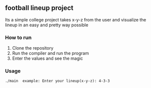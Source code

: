 ## football lineup project
Its a simple college project takes x-y-z from the user and visualize the lineup in an easy and pretty way possible

### How to run
1. Clone the repository
2. Run the compiler and run the program
3. Enter the values and see the magic
### Usage
`./main 
    example:
    Enter your lineup(x-y-z): 4-3-3
`